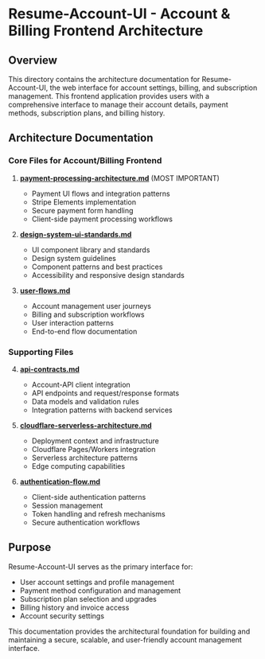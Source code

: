 # Resume-Account-UI - Account & Billing Frontend Architecture

## Overview

This directory contains the architecture documentation for Resume-Account-UI, the web interface for account settings, billing, and subscription management. This frontend application provides users with a comprehensive interface to manage their account details, payment methods, subscription plans, and billing history.

## Architecture Documentation

### Core Files for Account/Billing Frontend

1. **[payment-processing-architecture.md](./payment-processing-architecture.md)** (MOST IMPORTANT)
   - Payment UI flows and integration patterns
   - Stripe Elements implementation
   - Secure payment form handling
   - Client-side payment processing workflows

2. **[design-system-ui-standards.md](./design-system-ui-standards.md)**
   - UI component library and standards
   - Design system guidelines
   - Component patterns and best practices
   - Accessibility and responsive design standards

3. **[user-flows.md](./user-flows.md)**
   - Account management user journeys
   - Billing and subscription workflows
   - User interaction patterns
   - End-to-end flow documentation

### Supporting Files

4. **[api-contracts.md](./api-contracts.md)**
   - Account-API client integration
   - API endpoints and request/response formats
   - Data models and validation rules
   - Integration patterns with backend services

5. **[cloudflare-serverless-architecture.md](./cloudflare-serverless-architecture.md)**
   - Deployment context and infrastructure
   - Cloudflare Pages/Workers integration
   - Serverless architecture patterns
   - Edge computing capabilities

6. **[authentication-flow.md](./authentication-flow.md)**
   - Client-side authentication patterns
   - Session management
   - Token handling and refresh mechanisms
   - Secure authentication workflows

## Purpose

Resume-Account-UI serves as the primary interface for:
- User account settings and profile management
- Payment method configuration and management
- Subscription plan selection and upgrades
- Billing history and invoice access
- Account security settings

This documentation provides the architectural foundation for building and maintaining a secure, scalable, and user-friendly account management interface.
